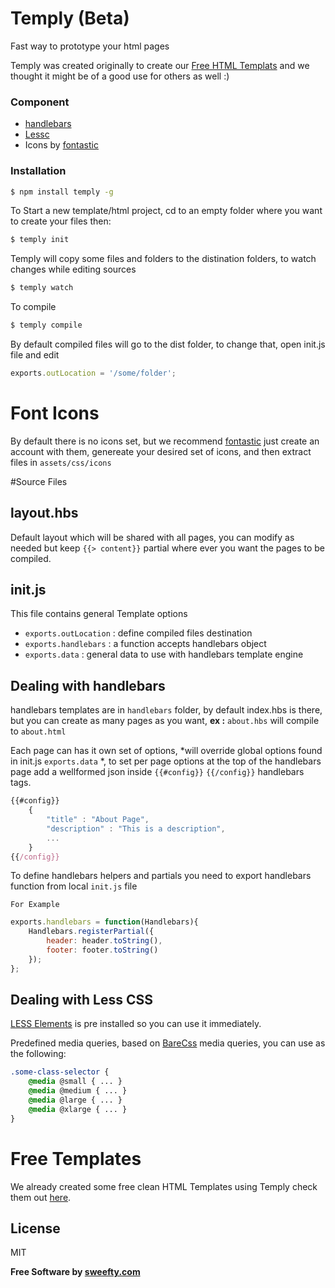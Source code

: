 # Temply (Beta)

Fast way to prototype your html pages

Temply was created originally to create our [Free HTML Templats](http://sweefty.com/templates) and we thought it might be of a good use for others as well :)

### Component

* [handlebars]
* [Lessc]
* Icons by [fontastic]

### Installation

```sh
$ npm install temply -g
```

To Start a new template/html project, cd to an empty folder where you want to create your files then:

```sh
$ temply init
```

Temply will copy some files and folders to the distination folders, to watch changes while editing sources

```sh
$ temply watch
```

To compile

```sh
$ temply compile
```

By default compiled files will go to the dist folder, to change that, open init.js file and edit

```js
exports.outLocation = '/some/folder';
```

# Font Icons

By default there is no icons set, but we recommend [fontastic] just create an account with them, genereate your desired set of icons, and then extract files in ``assets/css/icons``

#Source Files

## layout.hbs

Default layout which will be shared with all pages, you can modify as needed but keep ``{{> content}}`` partial where ever you want the pages to be compiled.

## init.js

This file contains general Template options

- ``exports.outLocation`` : define compiled files destination
- ``exports.handlebars``  : a function accepts handlebars object
- ``exports.data``        : general data to use with handlebars template engine

## Dealing with handlebars

handlebars templates are in ``handlebars`` folder, by default index.hbs is there, but you can create as many pages as you want, **ex :** ``about.hbs`` will compile to ``about.html``

Each page can has it own set of options, *will override global options found in init.js ``exports.data`` *,  to set per page options at the top of the handlebars page add a wellformed json inside ``{{#config}}``  ``{{/config}}`` handlebars tags.

```js
{{#config}}
    {
        "title" : "About Page",
        "description" : "This is a description",
        ...
    }
{{/config}}
```

To define handlebars helpers and partials you need to export handlebars function from local ``init.js`` file

``For Example``

````js
exports.handlebars = function(Handlebars){
    Handlebars.registerPartial({
  		header: header.toString(),
  		footer: footer.toString()
	});
};
````

## Dealing with Less CSS

[LESS Elements] is pre installed so you can use it immediately.

Predefined media queries, based on [BareCss] media queries, you can use as the following:

```css
.some-class-selector {
    @media @small { ... }
    @media @medium { ... }
    @media @large { ... }
    @media @xlarge { ... }
}
```

# Free Templates

We already created some free clean HTML Templates using Temply check them out [here](http://sweefty.com/templates).

License
----
MIT

**Free Software by [sweefty.com]**

[jQuery]:http://jquery.com
[Temply]:http://sweefty.com/temply
[Sweefty.com]:http://sweefty.com
[Fontastic]:http://fontastic.me
[BareCss]:http://sweefty.com/bare
[LESS Elements]:http://lesselements.com
[Lessc]:http://lesscss.org
[handlebars]: http://handlebarsjs.com
